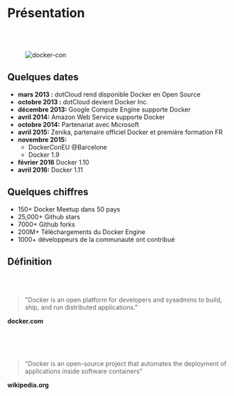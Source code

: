 # Présentation

<figure>
    <img style="padding-top: 50px" src="ressources/intro.jpeg" alt="docker-con"/>
</figure>



## Quelques dates

- **mars 2013 :** dotCloud rend disponible Docker en Open Source
- **octobre 2013 :** dotCloud devient Docker Inc.
- **décembre 2013:** Google Compute Engine supporte Docker
- **avril 2014:** Amazon Web Service supporte Docker
- **octobre 2014:** Partenariat avec Microsoft
- **avril 2015:** Zenika, partenaire officiel Docker et première formation FR
- **novembre 2015:**
  - DockerConEU @Barcelone
  - Docker 1.9
- **février 2016** Docker 1.10
- **avril 2016:** Docker 1.11



## Quelques chiffres

- 150+ Docker Meetup dans 50 pays
- 25,000+ Github stars
- 7000+ Github forks
- 200M+ Téléchargements du Docker Engine
- 1000+ développeurs de la communauté ont contribué



## Définition

<br/>
<br/>

> "Docker is an open platform for developers and sysadmins to build, ship, and run distributed applications."

<!-- .element: class="align-right spacer" -->
**docker.com**

<br/>
<br/>
<br/>

> "Docker is an open-source project that automates the deployment of applications inside software containers"

<!-- .element: class="align-right spacer" -->
**wikipedia.org**
